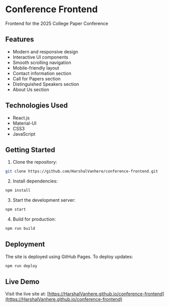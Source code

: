 # Conference Frontend

Frontend for the 2025 College Paper Conference

## Features

- Modern and responsive design
- Interactive UI components
- Smooth scrolling navigation
- Mobile-friendly layout
- Contact information section
- Call for Papers section
- Distinguished Speakers section
- About Us section

## Technologies Used

- React.js
- Material-UI
- CSS3
- JavaScript

## Getting Started

1. Clone the repository:
```bash
git clone https://github.com/HarshalVanhere/conference-frontend.git
```

2. Install dependencies:
```bash
npm install
```

3. Start the development server:
```bash
npm start
```

4. Build for production:
```bash
npm run build
```

## Deployment

The site is deployed using GitHub Pages. To deploy updates:

```bash
npm run deploy
```

## Live Demo

Visit the live site at: [https://HarshalVanhere.github.io/conference-frontend](https://HarshalVanhere.github.io/conference-frontend)

